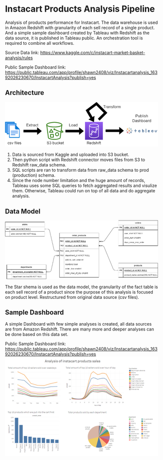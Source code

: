 # Instacart Products Analysis Pipeline
Analysis of products performance for Instacart. The data warehouse is used in Amazon Redshift with granularity of each sell record of a single product. And a simple sample dashboard created by Tableau with Redshift as the data source, it is published in Tableau public. An orchestration tool is required to combine all workflows.

Source Data link: https://www.kaggle.com/c/instacart-market-basket-analysis/rules

Public Sample Dashboard link: https://public.tableau.com/app/profile/shawn2408/viz/Instacartanalysis_16392026230670/InstacartAnalysis?publish=yes

## Architecture
![alt text](https://github.com/KingDoubleSun/instacart_analysis_pipeline/blob/main/images/architechture.png)
1. Data is sourced from Kaggle and uploaded into S3 bucket. 
2. Then python script with Redshift connector moves files from S3 to Redshift raw_data schema.
3. SQL scripts are ran to transform data from raw_data schema to prod (production) schema.
4. Since the node number limitation and the huge amount of records, Tableau uses some SQL queries to fetch aggregated results and visulize them. Otherwise, Tableau could run on top of all data and do aggregate analysis.


## Data Model
![alt text](https://github.com/KingDoubleSun/instacart_analysis_pipeline/blob/main/images/insta_analysis.png)

The Star shema is used as the data model, the granularity of the fact table is each sell record of a product since the purpose of this analysis is focused on product level. Restructured from original data source (csv files).


## Sample Dashboard
A simple Dashboard with few simple analyses is created, all data sources are from Amazon Redshift. There are many more and deeper analyses can be done based on this data set. 

Public Sample Dashboard link: https://public.tableau.com/app/profile/shawn2408/viz/Instacartanalysis_16392026230670/InstacartAnalysis?publish=yes
![alt text](https://github.com/KingDoubleSun/instacart_analysis_pipeline/blob/main/images/dashboard.png)
